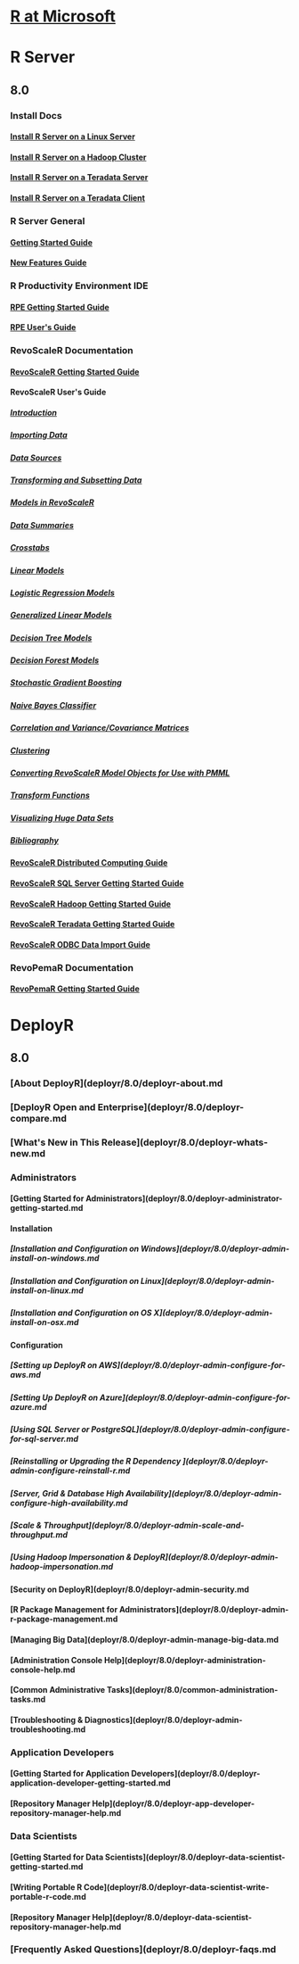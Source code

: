 # [R at Microsoft](index.md)
# R Server
## 8.0
### Install Docs
#### [Install R Server on a Linux Server](rserver/8.0/rserver-install-linux-server.md)
#### [Install R Server on a Hadoop Cluster](rserver/8.0/rserver-install-hadoop.md)
#### [Install R Server on a Teradata Server](rserver/8.0/rserver-install-teradata-server.md)
#### [Install R Server on a Teradata Client](rserver/8.0/rserver-install-teradata-client.md)
### R Server General
#### [Getting Started Guide](rserver/8.0/rserver-getting-started.md)
#### [New Features Guide](rserver/8.0/rserver-new-features.md)
### R Productivity Environment IDE
#### [RPE Getting Started Guide](rserver/8.0/RevoRPE_Getting_Started.md)
#### [RPE User's Guide](rserver/8.0/RevoRPE_Users_Guide.md)
### RevoScaleR Documentation
#### [RevoScaleR Getting Started Guide](rserver/8.0/rserver-scaler-getting-started.md)
#### RevoScaleR User's Guide
##### [Introduction](rserver/8.0/rserver-scaler-user-guide-1-introduction.md)
##### [Importing Data](rserver/8.0/rserver-scaler-user-guide-2-data-import.md)
##### [Data Sources](rserver/8.0/rserver-scaler-user-guide-3-data-source.md)
##### [Transforming and Subsetting Data](rserver/8.0/rserver-scaler-user-guide-4-data-transform.md)
##### [Models in RevoScaleR](rserver/8.0/rserver-scaler-user-guide-5-models.md)
##### [Data Summaries](rserver/8.0/rserver-scaler-user-guide-6-data-summaries.md)
##### [Crosstabs](rserver/8.0/rserver-scaler-user-guide-7-crosstabs.md)
##### [Linear Models](rserver/8.0/rserver-scaler-user-guide-8-linear-model.md)
##### [Logistic Regression Models](rserver/8.0/rserver-scaler-user-guide-9-logistic-regression.md)
##### [Generalized Linear Models](rserver/8.0/rserver-scaler-user-guide-10-generalized-linear-model.md)
##### [Decision Tree Models](rserver/8.0/rserver-scaler-user-guide-11-decision-tree.md)
##### [Decision Forest Models](rserver/8.0/rserver-scaler-user-guide-12-decision-forest.md)
##### [Stochastic Gradient Boosting](rserver/8.0/rserver-scaler-user-guide-13-boosting.md)
##### [Naive Bayes Classifier](rserver/8.0/rserver-scaler-user-guide-14-naive-bayes.md)
##### [Correlation and Variance/Covariance Matrices](rserver/8.0/rserver-scaler-user-guide-15-covcor.md)
##### [Clustering](rserver/8.0/rserver-scaler-user-guide-16-cluster.md)
##### [Converting RevoScaleR Model Objects for Use with PMML](rserver/8.0/rserver-scaler-user-guide-17-pmml.md)
##### [Transform Functions](rserver/8.0/rserver-scaler-user-guide-18-transform-functions.md)
##### [Visualizing Huge Data Sets](rserver/8.0/rserver-scaler-user-guide-19-visualize-huge-data-sets.md)
##### [Bibliography](rserver/8.0/rserver-scaler-user-guide-20-bibliography.md)
#### [RevoScaleR Distributed Computing Guide](rserver/8.0/rserver-scaler-distributed-computing.md)
#### [RevoScaleR SQL Server Getting Started Guide](rserver/8.0/rserver-scaler-sql-server-getting-started.md)
#### [RevoScaleR Hadoop Getting Started Guide](rserver/8.0/rserver-scaler-hadoop-getting-started.md)
#### [RevoScaleR Teradata Getting Started Guide](rserver/8.0/rserver-scaler-teradata-getting-started.md)
#### [RevoScaleR ODBC Data Import Guide](rserver/8.0/rserver-scaler-odbc.md)
### RevoPemaR Documentation
#### [RevoPemaR Getting Started Guide](rserver/8.0/rserver-pemar-getting-started.md)
# DeployR
## 8.0
### [About DeployR](deployr/8.0/deployr-about.md
### [DeployR Open and Enterprise](deployr/8.0/deployr-compare.md
### [What's New in This Release](deployr/8.0/deployr-whats-new.md
### Administrators
#### [Getting Started for Administrators](deployr/8.0/deployr-administrator-getting-started.md
#### Installation
##### [Installation and Configuration on Windows](deployr/8.0/deployr-admin-install-on-windows.md
##### [Installation and Configuration on Linux](deployr/8.0/deployr-admin-install-on-linux.md
##### [Installation and Configuration on OS X](deployr/8.0/deployr-admin-install-on-osx.md
#### Configuration
##### [Setting up DeployR on AWS](deployr/8.0/deployr-admin-configure-for-aws.md
##### [Setting Up DeployR on Azure](deployr/8.0/deployr-admin-configure-for-azure.md
##### [Using SQL Server or PostgreSQL](deployr/8.0/deployr-admin-configure-for-sql-server.md
##### [Reinstalling or Upgrading the R Dependency ](deployr/8.0/deployr-admin-configure-reinstall-r.md
##### [Server, Grid & Database High Availability](deployr/8.0/deployr-admin-configure-high-availability.md
##### [Scale & Throughput](deployr/8.0/deployr-admin-scale-and-throughput.md
##### [Using Hadoop Impersonation & DeployR](deployr/8.0/deployr-admin-hadoop-impersonation.md
#### [Security on DeployR](deployr/8.0/deployr-admin-security.md
#### [R Package Management for Administrators](deployr/8.0/deployr-admin-r-package-management.md
#### [Managing Big Data](deployr/8.0/deployr-admin-manage-big-data.md
#### [Administration Console Help](deployr/8.0/deployr-administration-console-help.md
#### [Common Administrative Tasks](deployr/8.0/common-administration-tasks.md
#### [Troubleshooting & Diagnostics](deployr/8.0/deployr-admin-troubleshooting.md
### Application Developers
#### [Getting Started for Application Developers](deployr/8.0/deployr-application-developer-getting-started.md
#### [Repository Manager Help](deployr/8.0/deployr-app-developer-repository-manager-help.md
### Data Scientists
#### [Getting Started for Data Scientists](deployr/8.0/deployr-data-scientist-getting-started.md
#### [Writing Portable R Code](deployr/8.0/deployr-data-scientist-write-portable-r-code.md
#### [Repository Manager Help](deployr/8.0/deployr-data-scientist-repository-manager-help.md
### [Frequently Asked Questions](deployr/8.0/deployr-faqs.md


